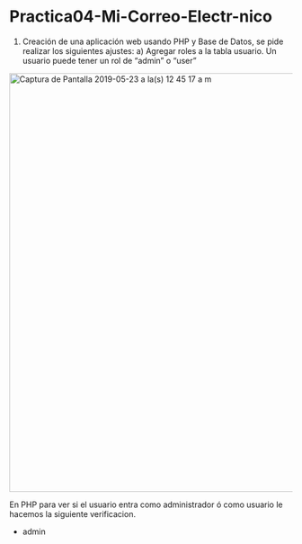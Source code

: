 # Practica04-Mi-Correo-Electr-nico
1.  Creación de una aplicación web usando PHP y Base de Datos, se pide realizar los siguientes ajustes: 
a)  Agregar roles a la tabla usuario. Un usuario puede tener un rol de “admin” o “user” 

<img width="745" alt="Captura de Pantalla 2019-05-23 a la(s) 12 45 17 a  m" src="https://user-images.githubusercontent.com/34308608/58228352-0a689000-7cf4-11e9-9780-fd1e5ea689db.png">

En PHP para ver si el  usuario entra como administrador ó como usuario le hacemos la siguiente verificacion.
-	admin
